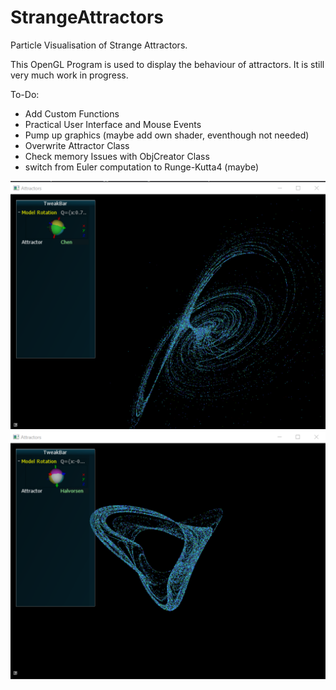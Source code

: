# StrangeAttractors
Particle Visualisation of Strange Attractors. 

This OpenGL Program is used to display the behaviour of attractors. It is still very much work in progress. 

To-Do:
- Add Custom Functions 
- Practical User Interface and Mouse Events
- Pump up graphics (maybe add own shader, eventhough not needed)
- Overwrite Attractor Class
- Check memory Issues with ObjCreator Class
- switch from Euler computation to Runge-Kutta4 (maybe)

![](https://github.com/smdgn/images/blob/master/Anmerkung%202020-08-02%20235204.png) ![](https://github.com/smdgn/images/blob/master/Anmerkung%202020-08-02%202352041.png)
